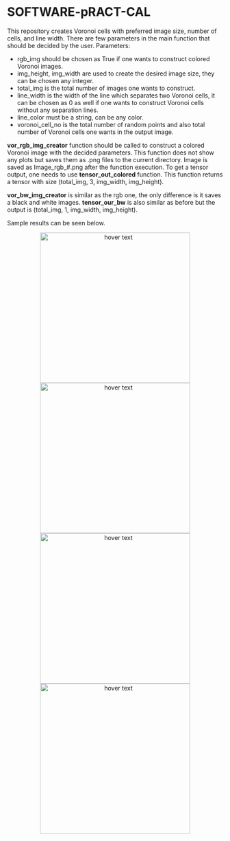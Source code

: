 # SOFTWARE-pRACT-CAL
  This repository creates Voronoi cells with preferred image size, number of cells, and line width. There are few parameters in the main function that should be decided by the user.
Parameters:
  * rgb_img should be chosen as True if one wants to construct colored Voronoi images.
  * img_height, img_width are used to create the desired image size, they can be chosen any integer.
  * total_img is the total number of images one wants to construct.
  * line_width is the width of the line which separates two Voronoi cells, it can be chosen as 0 as well if one wants to construct Voronoi cells without any separation lines.
  * line_color must be a string, can be any color.
  * voronoi_cell_no is the total number of random points and also total number of Voronoi cells one wants in the output image.
  
  **vor_rgb_img_creator** function should be called to construct a colored Voronoi image with the decided parameters. This function does not show any plots but saves them as .png files to the current directory.
 Image is saved as Image_rgb_#.png after the function execution.
  To get a tensor output, one needs to use **tensor_out_colored** function. This function returns a tensor with size (total_img, 3, img_width, img_height).
  
  **vor_bw_img_creator** is similar as the rgb one, the only difference is it saves a black and white images.
  **tensor_our_bw** is also similar as before but the output is (total_img, 1, img_width, img_height).

  Sample results can be seen below.

<p align="center">
  <img src="https://github.com/cemdaloglu/SOFTWARE-pRACT-CAL/blob/main/Results/Image_rgb%201.png" width="350" title="hover text">
  <img src="https://github.com/cemdaloglu/SOFTWARE-pRACT-CAL/blob/main/Results/Image_rgb%202_lines.png" width="350" title="hover text">
  <img src="https://github.com/cemdaloglu/SOFTWARE-pRACT-CAL/blob/main/Results/Image%201.png" width="350" title="hover text">
  <img src="https://github.com/cemdaloglu/SOFTWARE-pRACT-CAL/blob/main/Results/Image%202_lines.png" width="350" title="hover text">
</p>
